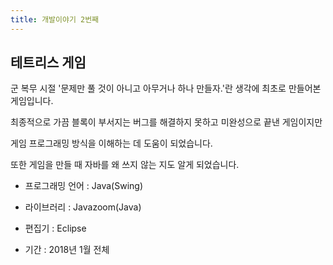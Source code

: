 ```yaml
---
title: 개발이야기 2번째
---
```


## 테트리스 게임

군 복무 시절 '문제만 풀 것이 아니고 아무거나 하나 만들자.'란 생각에 최초로 만들어본 게임입니다.

최종적으로 가끔 블록이 부서지는 버그를 해결하지 못하고 미완성으로 끝낸 게임이지만

게임 프로그래밍 방식을 이해하는 데 도움이 되었습니다.

또한 게임을 만들 때 자바를 왜 쓰지 않는 지도 알게 되었습니다.

* 프로그래밍 언어 : Java(Swing)

* 라이브러리 : Javazoom(Java)

* 편집기 : Eclipse

* 기간 : 2018년 1월 전체
